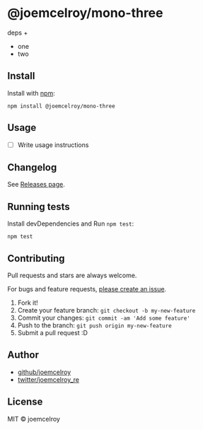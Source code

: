 # @joemcelroy/mono-three

deps +

- one
- two

## Install

Install with [npm](https://www.npmjs.com/):

    npm install @joemcelroy/mono-three

## Usage

- [ ] Write usage instructions

## Changelog

See [Releases page](https://github.com/joemcelroy/lerna-monorepo-github-actions-release/releases).

## Running tests

Install devDependencies and Run `npm test`:

    npm test

## Contributing

Pull requests and stars are always welcome.

For bugs and feature requests, [please create an issue](https://github.com/joemcelroy/lerna-monorepo-github-actions-release/issues).

1. Fork it!
2. Create your feature branch: `git checkout -b my-new-feature`
3. Commit your changes: `git commit -am 'Add some feature'`
4. Push to the branch: `git push origin my-new-feature`
5. Submit a pull request :D

## Author

- [github/joemcelroy](https://github.com/joemcelroy)
- [twitter/joemcelroy_re](https://twitter.com/joemcelroy_re)

## License

MIT © joemcelroy
